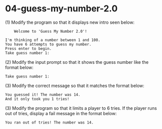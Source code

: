 # 04-guess-my-number-2.0

(1) Modify the program so that it displays new intro seen below: 
```
	Welcome to 'Guess My Number 2.0'!

I'm thinking of a number between 1 and 100.
You have 6 attempts to guess my number.
Press enter to begin.
Take guess number 1:
```
(2) Modify the input prompt so that it shows the guess number like the format below:
```
Take guess number 1:
```
(3) Modify the correct message so that it matches the format below:
```
You guessed it! The number was 14.
And it only took you 1 tries!
```
(3) Modify the program so that it limits a player to 6 tries. If the player runs out of tries, display a fail message in the format below:
```
You ran out of tries! The number was 14.
```